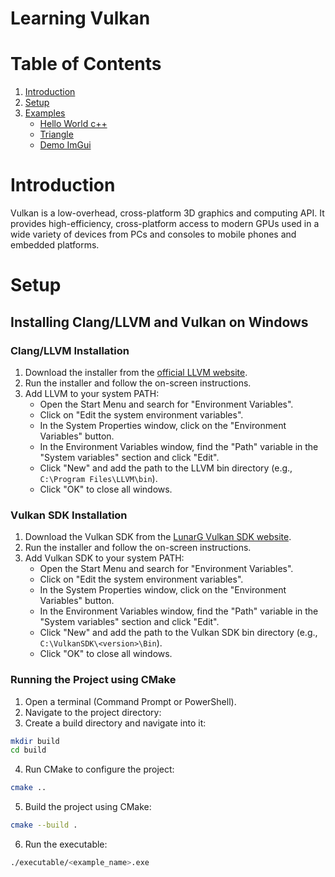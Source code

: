 
# Learning Vulkan

# Table of Contents

1. [Introduction](#introduction)
1. [Setup](#setup)
1. [Examples](#examples)
    - [Hello World c++](examples/hello_world/)
    - [Triangle](examples/triangle)
    - [Demo ImGui](examples/hello_imgui)



# Introduction
Vulkan is a low-overhead, cross-platform 3D graphics and computing API. It provides high-efficiency, cross-platform access to modern GPUs used in a wide variety of devices from PCs and consoles to mobile phones and embedded platforms.

# Setup

## Installing Clang/LLVM and Vulkan on Windows

### Clang/LLVM Installation

1. Download the installer from the [official LLVM website](https://releases.llvm.org/download.html).
2. Run the installer and follow the on-screen instructions.
3. Add LLVM to your system PATH:
      - Open the Start Menu and search for "Environment Variables".
      - Click on "Edit the system environment variables".
      - In the System Properties window, click on the "Environment Variables" button.
      - In the Environment Variables window, find the "Path" variable in the "System variables" section and click "Edit".
      - Click "New" and add the path to the LLVM bin directory (e.g., `C:\Program Files\LLVM\bin`).
      - Click "OK" to close all windows.

### Vulkan SDK Installation

1. Download the Vulkan SDK from the [LunarG Vulkan SDK website](https://vulkan.lunarg.com/sdk/home).
2. Run the installer and follow the on-screen instructions.
3. Add Vulkan SDK to your system PATH:
      - Open the Start Menu and search for "Environment Variables".
      - Click on "Edit the system environment variables".
      - In the System Properties window, click on the "Environment Variables" button.
      - In the Environment Variables window, find the "Path" variable in the "System variables" section and click "Edit".
      - Click "New" and add the path to the Vulkan SDK bin directory (e.g., `C:\VulkanSDK\<version>\Bin`).
      - Click "OK" to close all windows.

### Running the Project using CMake

1. Open a terminal (Command Prompt or PowerShell).
1. Navigate to the project directory:
3. Create a build directory and navigate into it:
  ```sh
  mkdir build
  cd build
  ```
4. Run CMake to configure the project:
  ```sh
  cmake ..
  ```
5. Build the project using CMake:
  ```sh
  cmake --build .
  ```
6. Run the executable:
  ```sh
  ./executable/<example_name>.exe
  ```


